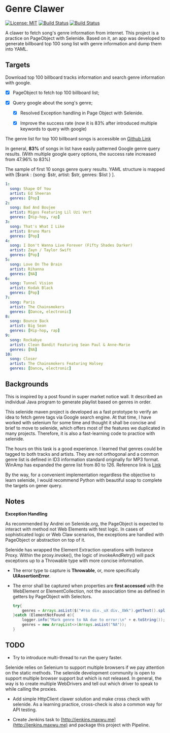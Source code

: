 # Genre Clawer

[![License: MIT](https://img.shields.io/badge/License-MIT-yellow.svg)](https://opensource.org/licenses/MIT) [![Build Status](https://travis-ci.org/maxwu/selenide-genre-clawer.svg?branch=master)](https://travis-ci.org/maxwu/selenide-genre-clawer)  [![Build Status](https://travis-ci.org/maxwu/selenide-genre-clawer.svg?branch=dev)](https://travis-ci.org/maxwu/selenide-genre-clawer)

A clawer to fetch song's genre information from internet. This project is a practice on PageObject with Selenide. 
Based on it, an app was developed to generate billboard top 100 song list with genre information and dump them into YAML.

## Targets

Download top 100 billboard tracks information and search genre information with google.

-[X] PageObject to fetch top 100 billboard list;

-[X] Query google about the song's genre;
  
  - [X] Resolved Exception handling in Page Object with Selenide.
  
  - [X] Improve the success rate (now it is 83% after introduced multiple keywords to query with google)

The genre list for top 100 billboard songs is accessible on [Github Link](https://github.com/maxwu/selenide-genre-clawer/blob/master/BB_top100_genres.yaml)

In general, __83%__ of songs in list have easily patterned Google genre query results.
(With multiple google query options, the success rate increased from 47.96% to 83%)

The sample of first 10 songs genre query results. YAML structure is mapped with [$rank : {song: $str, artist: $str, genres: $list } ].

```yaml
1:
  song: Shape Of You
  artist: Ed Sheeran
  genres: [Pop]
2:
  song: Bad And Boujee
  artist: Migos Featuring Lil Uzi Vert
  genres: [Hip-hop, rap]
3:
  song: That's What I Like
  artist: Bruno Mars
  genres: [Pop]
4:
  song: I Don't Wanna Live Forever (Fifty Shades Darker)
  artist: Zayn / Taylor Swift
  genres: [Pop]
5:
  song: Love On The Brain
  artist: Rihanna
  genres: [NA]
6:
  song: Tunnel Vision
  artist: Kodak Black
  genres: [Pop]
7:
  song: Paris
  artist: The Chainsmokers
  genres: [Dance, electronic]
8:
  song: Bounce Back
  artist: Big Sean
  genres: [Hip-hop, rap]
9:
  song: Rockabye
  artist: Clean Bandit Featuring Sean Paul & Anne-Marie
  genres: [NA]
10:
  song: Closer
  artist: The Chainsmokers Featuring Halsey
  genres: [Dance, electronic]
```

## Backgrounds

This is inspired by a post found in super market notice wall. 
It described an individual Java program to generate playlist based on genres in order.

This selenide maven project is developed as a fast prototype to verify an idea to fetch genre tags via Google search engine.
At that time, I have worked with selenium for some time and thought it shall be concise and brief to move to selenide, which offers most of the features we duplicated in many projects.
Therefore, it is also a fast-learning code to practice with selenide. 

The hours on this task is a good experience. I learned that genres could be tagged to both tracks and artists. They are not orthogonal and a common genre list is defined in ID3 information standard originally for MP3 format.
WinAmp has expanded the genre list from 80 to 126. Reference link is [Link](http://id3.org/id3v2.3.0#Appendix_A_-_Genre_List_from_ID3v1)

By the way, for a convenient implementation regardless the objective to learn selenide, I would recommend Python with beautiful soap to complete the targets on gener query.

## Notes 

__Exception Handling__

As recommended by Andrei on Selenide.org, the PageObject is expected to interact with method not Web Elements with test logic. 
In cases of sophisticated logic or Web Claw scenarios, the exceptions are handled with PageObject or abstraction on top of it.

Selenide has wrapped the Element Extraction operations with Instance Proxy. Within the proxy.invoke(), the logic of invokeAndRetry() will pack exceptions up to a Throwable type with more concise information.

- The error type to capture is __Throwable__, or, more specifically __UIAssertionError__. 

- The error shall be captured when properties are __first accessed__ with the WebElement or ElementCollection, not the association time as defined in getters by PageObject with Selectors.

    ```java
    try{
        genres = Arrays.asList($("#rso div._uX div._XWk").getText().split("/"));
    }catch (ElementNotFound e){
        logger.info("Mark genre to NA due to error:\n" + e.toString());
        genres = new ArrayList<>(Arrays.asList("NA"));
    }
    ```
    
## TODO

- Try to introduce multi-thread to run the query faster. 

Selenide relies on Selenium to support multiple browsers if we pay attention on the static methods. 
The selenide development community is open to support multiple browser support but which is not released. 
In general, the way is to create multiple WebDrivers and tell out which driver to speak to while calling the proxies. 

- Add simple HttpClient clawer solution and make cross check with selenide.
  As a learning practice, cross-check is also a common way for API testing.
  
- Create Jenkins task to [http://jenkins.maxwu.me](http://jenkins.maxwu.me) and package this project with Pipeline.

